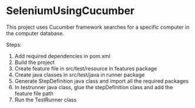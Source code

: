 # SeleniumUsingCucumber

This project uses Cucumber framework searches for a specific computer in the computer database.

Steps:
1. Add required dependencies in pom.xml
2. Build the project
3. Create feature file in src/test/resource in features package
4. Create java classes in src/test/java in runner package
5. Generate StepDefinition java class and import all the required packages
6. In testrunner java class, glue the stepDefinition class and add the feature file path
7. Run the TestRunner class
